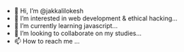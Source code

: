 - 👋 Hi, I’m @jakkalilokesh
- 👀 I’m interested in web development & ethical hacking...
- 🌱 I’m currently learning javascript...
- 💞️ I’m looking to collaborate on my studies...
- 📫 How to reach me ...

<!---
jakkalilokesh/jakkalilokesh is a ✨ special ✨ repository because its `README.md` (this file) appears on your GitHub profile.
You can click the Preview link to take a look at your changes.
--->
